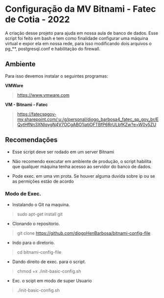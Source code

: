 # Configuração da MV Bitnami - Fatec de Cotia - 2022
A criação desse projeto para ajuda em nossa aula de banco de dados. Esse script foi feito em bash e tem como finalidade configurar uma máquina virtual e expor ela em nossa rede, para isso modificando dois arquivos o pg_**, postgresql.conf e habilitação do firewall.

## Ambiente 
Para isso devemos instalar o seguintes programas:

**VMWare**
> https://www.vmware.com

**VM - Bitnami - Fatec**
> https://fatecspgov-my.sharepoint.com/:u:/g/personal/diogo_barbosa4_fatec_sp_gov_br/EQytHfNn3XNIqygN4V7OCgABO1iatjOFTBfP6RrULbfKZw?e=W0y5ZU

## Recomendações

- Esse script deve ser rodado em um server Bitnami

- Não recomendo executar em ambiente de produção, o script habilita que qualquer máquina tenha acesso ao servidor do banco de dados.

- Pode exec. em uma vm prota. Se houver alguma duvida sobre ip ou se as permições estão de acordo

### Modo de Exec.

- Instalando o Git na maquina.
> sudo apt-get install git

- Clonando o repositorio.
> git clone https://github.com/diogoHenBarbosa/bitnami-config-file

- Indo para o diretorio.
> cd bitnami-config-file

- Dando direito de exec. para o script.
> chmod +x ./init-basic-config.sh

- Exc. o scipt em modo de super Usuario
> ./init-basic-config.sh
